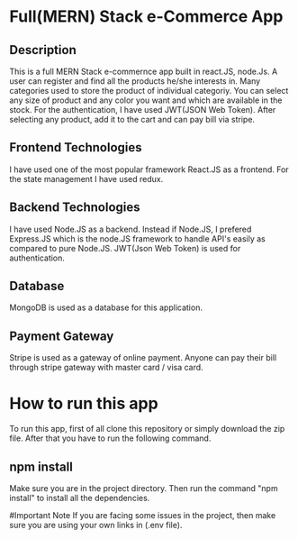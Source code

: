# Full(MERN) Stack e-Commerce App
## Description
This is a full MERN Stack e-commernce app built in react.JS, node.Js. A user can register and find all the products he/she interests in. Many categories used to 
store the product of individual categoriy. You can select any size of product and any color you want and which are available in the stock. For the authentication, I have used JWT(JSON Web Token). After selecting any product, add it to the cart and can pay bill via stripe.
## Frontend Technologies
I have used one of the most popular framework React.JS as a frontend. For the state management I have used redux.
## Backend Technologies
I have used Node.JS as a backend. Instead if Node.JS, I prefered Express.JS which is the node.JS framework to handle API's easily as compared to pure Node.JS. JWT(Json Web Token)
is used for authentication.

## Database
MongoDB is used as a database for this application.

## Payment Gateway
Stripe is used as a gateway of online payment. Anyone can pay their bill through stripe gateway with master card / visa card.
# How to run this app
To run this app, first of all clone this repository or simply download the zip file. After that you have to run the following command.
## npm install
Make sure you are in the project directory. Then run the command "npm install" to install all the dependencies.

#Important Note
If you are facing some issues in the project, then make sure you are using your own links in (.env file). 
